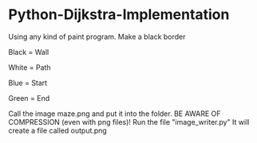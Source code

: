 # Python-Dijkstra-Implementation
Using any kind of paint program.
Make a black border

Black = Wall

White = Path

Blue = Start

Green = End

Call the image maze.png and put it into the folder. BE AWARE OF COMPRESSION (even with png files)!
Run the file "image_writer.py"
It will create a file called output.png

